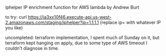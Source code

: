 iphelper
IP enrichment function for AWS lambda
by Andrew Burt

to try:
curl https://ia3xx10f46.execute-api.us-west-2.amazonaws.com/staging/iphelper?ip=1.1.1.1
(replace ip= with whatever IP you like)

uncompleted: terraform implementation, I spent much of Sunday on it, but terraform kept hanging on apply, due to some type of AWS timeout I couldn't diagnose in time. 
